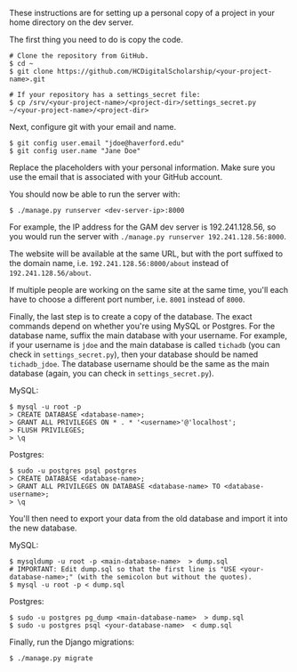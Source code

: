These instructions are for setting up a personal copy of a project in your home directory on the dev server.

The first thing you need to do is copy the code.

```shell
# Clone the repository from GitHub.
$ cd ~
$ git clone https://github.com/HCDigitalScholarship/<your-project-name>.git

# If your repository has a settings_secret file:
$ cp /srv/<your-project-name>/<project-dir>/settings_secret.py ~/<your-project-name>/<project-dir>
```

Next, configure git with your email and name.

```shell
$ git config user.email "jdoe@haverford.edu"
$ git config user.name "Jane Doe"
```

Replace the placeholders with your personal information. Make sure you use the email that is associated with your GitHub account.

You should now be able to run the server with:

```shell
$ ./manage.py runserver <dev-server-ip>:8000
```

For example, the IP address for the GAM dev server is 192.241.128.56, so you would run the server with `./manage.py runserver 192.241.128.56:8000`.

The website will be available at the same URL, but with the port suffixed to the domain name, i.e. `192.241.128.56:8000/about` instead of `192.241.128.56/about`.

If multiple people are working on the same site at the same time, you'll each have to choose a different port number, i.e. `8001` instead of `8000`.

Finally, the last step is to create a copy of the database. The exact commands depend on whether you're using MySQL or Postgres. For the database name, suffix the main database with your username. For example, if your username is `jdoe` and the main database is called `tichadb` (you can check in `settings_secret.py`), then your database should be named `tichadb_jdoe`. The database username should be the same as the main database (again, you can check in `settings_secret.py`).

MySQL:
```shell
$ mysql -u root -p
> CREATE DATABASE <database-name>;
> GRANT ALL PRIVILEGES ON * . * '<username>'@'localhost';
> FLUSH PRIVILEGES;
> \q
```

Postgres:
```shell
$ sudo -u postgres psql postgres
> CREATE DATABASE <database-name>;
> GRANT ALL PRIVILEGES ON DATABASE <database-name> TO <database-username>;
> \q
```

You'll then need to export your data from the old database and import it into the new database.

MySQL:
```shell
$ mysqldump -u root -p <main-database-name>  > dump.sql
# IMPORTANT: Edit dump.sql so that the first line is "USE <your-database-name>;" (with the semicolon but without the quotes).
$ mysql -u root -p < dump.sql
```

Postgres:
```shell
$ sudo -u postgres pg_dump <main-database-name>  > dump.sql
$ sudo -u postgres psql <your-database-name>  < dump.sql
```

Finally, run the Django migrations:
```shell
$ ./manage.py migrate
```
